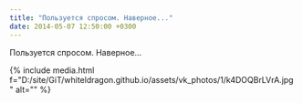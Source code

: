 ```yaml
---
title: "Пользуется спросом. Наверное..."
date: 2014-05-07 12:50:00 +0300
---
```


Пользуется спросом. Наверное...

{% include media.html f="D:/site/GiT/whiteldragon.github.io/assets/vk_photos/1/k4DOQBrLVrA.jpg" alt="" %}
